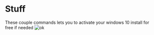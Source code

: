 # Stuff
These couple commands lets you to activate your windows 10 install for free if needed 
![ok](https://cdn.discordapp.com/attachments/656477922529509380/737445880113791046/joeh.png)
